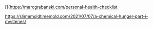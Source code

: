 [](https://marcgrabanski.com/personal-health-checklist


https://slimemoldtimemold.com/2021/07/07/a-chemical-hunger-part-i-mysteries/